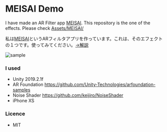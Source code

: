 # MEISAI Demo

I have made an AR Filter app [MEISAI](https://kitasenjudesign.com/meisai/). This repository is the one of the effects. Please check [Assets/MEISAI/](./arfoundation-samples/Assets/MEISAI/)

私は[MEISAI](https://kitasenjudesign.com/meisai/)というARフィルタアプリを作っています。これは、そのエフェクトの１つです。使ってみてください。[→解説](https://qiita.com/kitasenjudesign/items/2cbe031f40877067b58d)


![sample](img.gif)

### I used

* Unity 2019.2.1f
* AR Foundation https://github.com/Unity-Technologies/arfoundation-samples
* Noise Shader https://github.com/keijiro/NoiseShader
* iPhone XS

### Licence

* MIT
